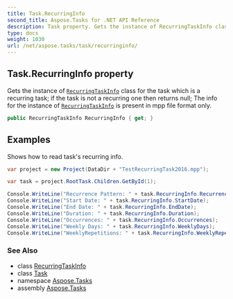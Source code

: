 ```yaml
---
title: Task.RecurringInfo
second_title: Aspose.Tasks for .NET API Reference
description: Task property. Gets the instance of RecurringTaskInfo class for the task which is a recurring task if the task is not a recurring one then returns null The info for the instance of RecurringTaskInfo is present in mpp file format only
type: docs
weight: 1030
url: /net/aspose.tasks/task/recurringinfo/
---
```

## Task.RecurringInfo property

Gets the instance of [`RecurringTaskInfo`](../../recurringtaskinfo/) class for the task which is a recurring task; if the task is not a recurring one then returns null; The info for the instance of [`RecurringTaskInfo`](../../recurringtaskinfo/) is present in mpp file format only.

```csharp
public RecurringTaskInfo RecurringInfo { get; }
```

## Examples

Shows how to read task's recurring info.

```csharp
var project = new Project(DataDir + "TestRecurringTask2016.mpp");

var task = project.RootTask.Children.GetById(1);

Console.WriteLine("Recurrence Pattern: " + task.RecurringInfo.RecurrencePattern);
Console.WriteLine("Start Date: " + task.RecurringInfo.StartDate);
Console.WriteLine("End Date: " + task.RecurringInfo.EndDate);
Console.WriteLine("Duration: " + task.RecurringInfo.Duration);
Console.WriteLine("Occurrences: " + task.RecurringInfo.Occurrences);
Console.WriteLine("Weekly Days: " + task.RecurringInfo.WeeklyDays);
Console.WriteLine("WeeklyRepetitions: " + task.RecurringInfo.WeeklyRepetitions);
```

### See Also

* class [RecurringTaskInfo](../../recurringtaskinfo/)
* class [Task](../)
* namespace [Aspose.Tasks](../../task/)
* assembly [Aspose.Tasks](../../../)


